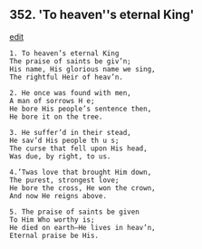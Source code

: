 
## 352.  'To heaven''s eternal King'
[edit](https://docs.google.com/document/d/1%2Dnx5_lufgtVtg32vM9UYaSuNUVi136ms/edit?mode=html)



    1. To heaven’s eternal King
    The praise of saints be giv’n;
    His name, His glorious name we sing, 
    The rightful Heir of heav’n.

    2. He once was found with men,
    A man of sorrows H e;
    He bore His people’s sentence then,
    He bore it on the tree.

    3. He suffer’d in their stead,
    He sav’d His people th u s;
    The curse that fell upon His head, 
    Was due, by right, to us.

    4.’Twas love that brought Him down,
    The purest, strongest love;
    He bore the cross, He won the crown, 
    And now He reigns above.

    5. The praise of saints be given
    To Him Who worthy is;
    He died on earth—He lives in heav’n, 
    Eternal praise be His.
